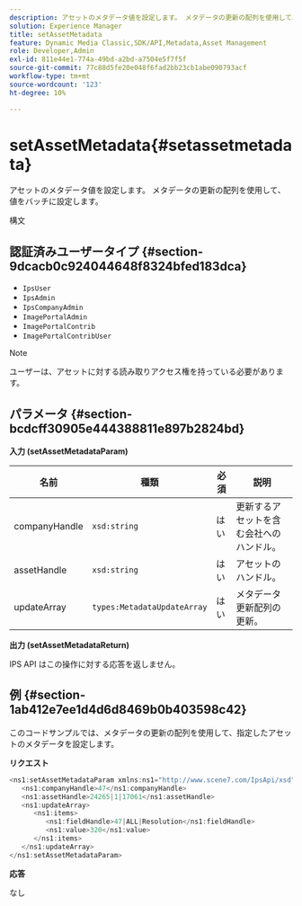 ```yaml
---
description: アセットのメタデータ値を設定します。 メタデータの更新の配列を使用して、値をバッチに設定します。
solution: Experience Manager
title: setAssetMetadata
feature: Dynamic Media Classic,SDK/API,Metadata,Asset Management
role: Developer,Admin
exl-id: 811e44e1-774a-49bd-a2bd-a7504e5f7f5f
source-git-commit: 77c88d5fe20e048f6fad2bb23cb1abe090793acf
workflow-type: tm+mt
source-wordcount: '123'
ht-degree: 10%

---
```


# setAssetMetadata{#setassetmetadata}

アセットのメタデータ値を設定します。 メタデータの更新の配列を使用して、値をバッチに設定します。

構文

## 認証済みユーザータイプ {#section-9dcacb0c924044648f8324bfed183dca}

* `IpsUser`
* `IpsAdmin`
* `IpsCompanyAdmin`
* `ImagePortalAdmin`
* `ImagePortalContrib`
* `ImagePortalContribUser`

>[!NOTE]
>
>ユーザーは、アセットに対する読み取りアクセス権を持っている必要があります。

## パラメータ {#section-bcdcff30905e444388811e897b2824bd}

**入力 (setAssetMetadataParam)**

| 名前 | 種類 | 必須 | 説明 |
|---|---|---|---|
| companyHandle | `xsd:string` | はい | 更新するアセットを含む会社へのハンドル。 |
| assetHandle | `xsd:string` | はい | アセットのハンドル。 |
| updateArray | `types:MetadataUpdateArray` | はい | メタデータ更新配列の更新。 |

**出力 (setAssetMetadataReturn)**

IPS API はこの操作に対する応答を返しません。

## 例 {#section-1ab412e7ee1d4d6d8469b0b403598c42}

このコードサンプルでは、メタデータの更新の配列を使用して、指定したアセットのメタデータを設定します。

**リクエスト**

```java
<ns1:setAssetMetadataParam xmlns:ns1="http://www.scene7.com/IpsApi/xsd">
   <ns1:companyHandle>47</ns1:companyHandle>
   <ns1:assetHandle>24265|1|17061</ns1:assetHandle>
   <ns1:updateArray>
      <ns1:items>
         <ns1:fieldHandle>47|ALL|Resolution</ns1:fieldHandle>
         <ns1:value>320</ns1:value>
      </ns1:items>
   </ns1:updateArray>
</ns1:setAssetMetadataParam>
```

**応答**

なし
